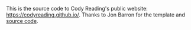 This is the source code to Cody Reading's public website: https://codyreading.github.io/. Thanks to Jon Barron for the template and [source code](https://github.com/jonbarron/website).
